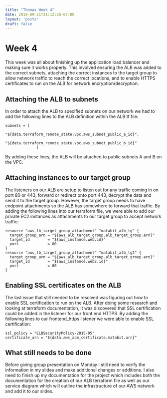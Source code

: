 ```yaml
---
title: "Thomas Week 4"
date: 2018-09-21T21:12:26-07:00
layout: 'posts'
draft: false
---
```


# Week 4
This week was all about finishing up the application load balancer and making sure it works properly. This involved ensuring the ALB was added to the correct subnets, attaching the correct instances to the target group to allow network traffic to reach the correct locations, and to enable HTTPS certificates to run on the ALB for network encryption/decryption.

## Attaching the ALB to subnets
In order to attach the ALB to specified subnets on our network we had to add the following lines to the ALB definition within the ALB.tf file:
```
subnets = [
                "${data.terraform_remote_state.vpc.aws_subnet_public_a_id}",
                "${data.terraform_remote_state.vpc.aws_subnet_public_b_id}"
              ]
```
By adding these lines, the ALB will be attached to public subnets A and B on the VPC.

## Attaching instances to our target group
The listeners on our ALB are setup to listen out for any traffic coming in on port 80 or 443, forward or redirect onto port 443, decrypt the data and send it to the target group. However, the target group needs to have endpoint attachments so the ALB has somewhere to forward that traffic. By adding the following lines into our terraform file, we were able to add our private EC2 instances as attachments to our target group to accept network traffic:
```
resource "aws_lb_target_group_attachment" "matabit_alb_tg" {
  target_group_arn = "${aws_alb_target_group.alb_target_group.arn}"
  target_id        = "${aws_instance.web.id}"
  port             = 80
}
resource "aws_lb_target_group_attachment" "matabit_alb_tg2" {
  target_group_arn = "${aws_alb_target_group.alb_target_group.arn}"
  target_id        = "${aws_instance.web2.id}"
  port             = 80
}
```
## Enabling SSL certificates on the ALB
The last issue that still needed to be resolved was figuring out how to enable SSL certification to run on the ALB. After doing some research and looking at terraform documentation, it was discovered that SSL certification could be added in the listener for our front end HTTPS. By adding the following lines to our frontend_https listener we were able to enable SSL certification:
```
ssl_policy = "ELBSecurityPolicy-2015-05"
certificate_arn = "${data.aws_acm_certificate.matabit.arn}"
```
## What still needs to be done
Before giving group presentation on Monday I still need to verify the information in my slides and make additional changes or additions. I also need to finish up my documentation for the project which includes both the documentation for the creation of our ALB terraform file as well as our service diagram which will outline the infrastructure of our AWS network and add it to our slides.